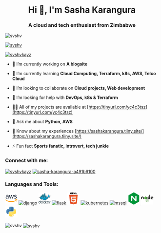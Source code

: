 <h1 align="center">Hi 👋, I'm Sasha Karangura</h1>
<h3 align="center">A cloud and tech enthusiast from Zimbabwe</h3>

<p align="left"> <img src="https://komarev.com/ghpvc/?username=svshv&label=Profile%20views&color=0e75b6&style=flat" alt="svshv" /> </p>

<p align="left"> <a href="https://github.com/ryo-ma/github-profile-trophy"><img src="https://github-profile-trophy.vercel.app/?username=svshv" alt="svshv" /></a> </p>

<p align="left"> <a href="https://twitter.com/svshvkayz" target="blank"><img src="https://img.shields.io/twitter/follow/svshvkayz?logo=twitter&style=for-the-badge" alt="svshvkayz" /></a> </p>

- 🔭 I’m currently working on **A blogsite**

- 🌱 I’m currently learning **Cloud Computing, Terraform, k8s, AWS, Telco Cloud**

- 👯 I’m looking to collaborate on **Cloud projects, Web development**

- 🤝 I’m looking for help with **DevOps, k8s & Terraform**

- 👨‍💻 All of my projects are available at [https://tinyurl.com/yc4c3tsz](https://tinyurl.com/yc4c3tsz)

- 💬 Ask me about **Python, AWS**

- 📄 Know about my experiences [https://sashakarangura.tiiny.site/](https://sashakarangura.tiiny.site/)

- ⚡ Fun fact **Sports fanatic, introvert, tech junkie**

<h3 align="left">Connect with me:</h3>
<p align="left">
<a href="https://twitter.com/svshvkayz" target="blank"><img align="center" src="https://raw.githubusercontent.com/rahuldkjain/github-profile-readme-generator/master/src/images/icons/Social/twitter.svg" alt="svshvkayz" height="30" width="40" /></a>
<a href="https://linkedin.com/in/sasha-karangura-a491b6100" target="blank"><img align="center" src="https://raw.githubusercontent.com/rahuldkjain/github-profile-readme-generator/master/src/images/icons/Social/linked-in-alt.svg" alt="sasha-karangura-a491b6100" height="30" width="40" /></a>
</p>

<h3 align="left">Languages and Tools:</h3>
<p align="left"> <a href="https://aws.amazon.com" target="_blank" rel="noreferrer"> <img src="https://raw.githubusercontent.com/devicons/devicon/master/icons/amazonwebservices/amazonwebservices-original-wordmark.svg" alt="aws" width="40" height="40"/> </a> <a href="https://www.djangoproject.com/" target="_blank" rel="noreferrer"> <img src="https://cdn.worldvectorlogo.com/logos/django.svg" alt="django" width="40" height="40"/> </a> <a href="https://www.docker.com/" target="_blank" rel="noreferrer"> <img src="https://raw.githubusercontent.com/devicons/devicon/master/icons/docker/docker-original-wordmark.svg" alt="docker" width="40" height="40"/> </a> <a href="https://flask.palletsprojects.com/" target="_blank" rel="noreferrer"> <img src="https://www.vectorlogo.zone/logos/pocoo_flask/pocoo_flask-icon.svg" alt="flask" width="40" height="40"/> </a> <a href="https://www.w3.org/html/" target="_blank" rel="noreferrer"> <img src="https://raw.githubusercontent.com/devicons/devicon/master/icons/html5/html5-original-wordmark.svg" alt="html5" width="40" height="40"/> </a> <a href="https://kubernetes.io" target="_blank" rel="noreferrer"> <img src="https://www.vectorlogo.zone/logos/kubernetes/kubernetes-icon.svg" alt="kubernetes" width="40" height="40"/> </a> <a href="https://www.microsoft.com/en-us/sql-server" target="_blank" rel="noreferrer"> <img src="https://www.svgrepo.com/show/303229/microsoft-sql-server-logo.svg" alt="mssql" width="40" height="40"/> </a> <a href="https://www.nginx.com" target="_blank" rel="noreferrer"> <img src="https://raw.githubusercontent.com/devicons/devicon/master/icons/nginx/nginx-original.svg" alt="nginx" width="40" height="40"/> </a> <a href="https://nodejs.org" target="_blank" rel="noreferrer"> <img src="https://raw.githubusercontent.com/devicons/devicon/master/icons/nodejs/nodejs-original-wordmark.svg" alt="nodejs" width="40" height="40"/> </a> <a href="https://www.python.org" target="_blank" rel="noreferrer"> <img src="https://raw.githubusercontent.com/devicons/devicon/master/icons/python/python-original.svg" alt="python" width="40" height="40"/> </a> </p>

<p><img align="left" src="https://github-readme-stats.vercel.app/api/top-langs?username=svshv&show_icons=true&locale=en&layout=compact" alt="svshv" /></p>

<p>&nbsp;<img align="center" src="https://github-readme-stats.vercel.app/api?username=svshv&show_icons=true&locale=en" alt="svshv" /></p>
